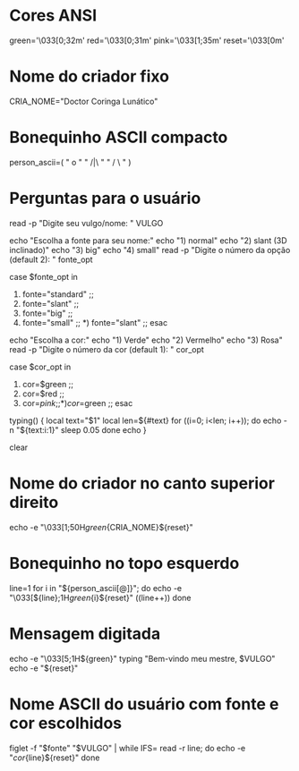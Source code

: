 # Cores ANSI
green='\033[0;32m'
red='\033[0;31m'
pink='\033[1;35m'
reset='\033[0m'

# Nome do criador fixo
CRIA_NOME="Doctor Coringa Lunático"

# Bonequinho ASCII compacto
person_ascii=(
"  o  "
" /|\\ "
" / \\ "
)

# Perguntas para o usuário
read -p "Digite seu vulgo/nome: " VULGO

echo "Escolha a fonte para seu nome:"
echo "1) normal"
echo "2) slant (3D inclinado)"
echo "3) big"
echo "4) small"
read -p "Digite o número da opção (default 2): " fonte_opt

case $fonte_opt in
  1) fonte="standard" ;;
  2) fonte="slant" ;;
  3) fonte="big" ;;
  4) fonte="small" ;;
  *) fonte="slant" ;;
esac

echo "Escolha a cor:"
echo "1) Verde"
echo "2) Vermelho"
echo "3) Rosa"
read -p "Digite o número da cor (default 1): " cor_opt

case $cor_opt in
  1) cor=$green ;;
  2) cor=$red ;;
  3) cor=$pink ;;
  *) cor=$green ;;
esac

typing() {
    local text="$1"
    local len=${#text}
    for ((i=0; i<len; i++)); do
        echo -n "${text:i:1}"
        sleep 0.05
    done
    echo
}

clear

# Nome do criador no canto superior direito
echo -e "\033[1;50H${green}${CRIA_NOME}${reset}"

# Bonequinho no topo esquerdo
line=1
for i in "${person_ascii[@]}"; do
    echo -e "\033[${line};1H${green}${i}${reset}"
    ((line++))
done

# Mensagem digitada
echo -e "\033[5;1H${green}"
typing "Bem-vindo meu mestre, $VULGO"
echo -e "${reset}"

# Nome ASCII do usuário com fonte e cor escolhidos
figlet -f "$fonte" "$VULGO" | while IFS= read -r line; do
    echo -e "${cor}${line}${reset}"
done

